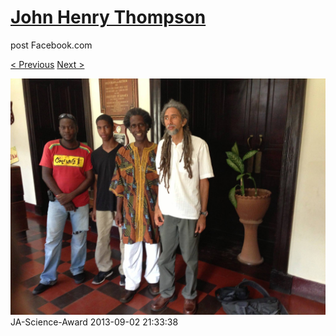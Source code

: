 # [John Henry Thompson](../README.md)
post Facebook.com

[< Previous](2013-09-02-34.md) [Next >](2013-09-02-36.md)

[![](../media/2013-09-02/JA-Science-Award-24.jpg)](../README.md)
JA-Science-Award
2013-09-02 21:33:38